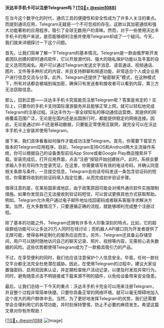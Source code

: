 **沃达丰手机卡可以注册Telegram吗？[[TG💪+ @esim1088](https://t.me/s/esim1088)]**

在当今这个数字化的时代，通讯工具的便捷性和安全性成为了许多人关注的重点。而提到通讯应用，Telegram无疑是一个不可忽视的存在。这款以其加密通信和强大功能著称的应用程序，吸引了全球无数用户的青睐。然而，对于一些使用沃达丰手机卡的用户来说，是否能够顺利注册并使用Telegram却成了一个疑问。今天，我们就来详细探讨一下这个问题。

首先，让我们简单了解一下Telegram的基本情况。Telegram是一款由俄罗斯开发者团队创建的即时通讯软件，它以开放源代码、强大的隐私保护功能以及丰富的自定义选项而闻名。用户可以通过Telegram发送文字消息、语音通话、视频通话、图片、文件等多种形式的内容，并且支持群聊和频道功能，非常适合个人或企业用户进行信息交流与分享。此外，Telegram还提供了“秘密聊天”模式，在这种模式下，所有对话都会被端到端加密，确保只有发送者和接收者可以看到内容，第三方无法窃取信息。

那么，回到正题——沃达丰手机卡究竟能否注册Telegram呢？答案是肯定的！实际上，只要你的手机卡支持国际漫游服务并且能够正常上网，就可以轻松地完成Telegram的注册过程。沃达丰作为一家全球知名的移动通信运营商，其提供的网络覆盖范围广泛，无论是在国内还是出国旅行时，都能提供稳定的网络连接。因此，无论是通过Wi-Fi还是移动数据，只要能正常使用互联网，就完全可以在沃达丰手机卡上安装并使用Telegram。

接下来，我们具体看看如何操作才能成功注册Telegram。首先，你需要下载官方版本的Telegram应用程序。目前，Telegram支持iOS和Android两大主流操作系统，你可以根据自己的设备类型前往App Store或者Google Play商店搜索并下载。安装完成后，打开应用界面，点击“注册”按钮开始创建账户。此时，系统会要求输入手机号码作为登录凭证。在这里，你需要填写有效的电话号码，并确认同意相关条款与条件。一旦提交信息，Telegram会向该号码发送一条包含验证码的短信，你需要将收到的验证码填入指定位置，从而完成初步验证步骤。

值得注意的是，在某些国家或地区，由于政策原因可能会对境外通讯软件实施限制措施。如果你发现自己无法接收到验证码短信，可以尝试更换其他方式获取帮助。例如，Telegram允许用户通过电子邮件地址找回密码或者联系客服寻求解决方案。当然，在大多数情况下，只要遵循正确的流程，就能够顺利完成整个注册过程。

除了基本的功能之外，Telegram还拥有许多令人印象深刻的特点。比如，它的超级群组功能可以让多达20万人同时在线讨论；而机器人API接口则为开发者提供了无限可能，使得各种定制化的服务应运而生。另外，Telegram还具备云存储空间，用户可以随时随地访问自己的聊天记录、照片、视频等内容，无需担心丢失数据的风险。这些优势都使得Telegram成为了一款极具吸引力的产品。

不过，在享受便利的同时，我们也应该注意保护个人信息安全。毕竟，任何一款社交平台都无法完全杜绝潜在威胁。因此，在使用Telegram的过程中，建议大家设置强密码、启用双因素认证，并定期检查账户活动记录，以便及时发现异常行为。同时，避免随意点击不明链接或下载来源不明的插件，以免给设备带来安全隐患。

最后，让我们总结一下今天的重点：沃达丰手机卡完全可以用来注册Telegram，并且整个过程非常简单快捷。只要你具备正常的网络环境，就可以毫无障碍地加入这个庞大的用户群体中去。当然，为了更好地发挥Telegram的优势，我们还需要学会合理利用它的各项功能，并时刻保持警惕，防止不必要的麻烦发生。希望这篇文章对你有所帮助！

[[TG💪+ @esim1088](https://t.me/s/esim1088) ![Image](https://i.postimg.cc/4NQfJmqS/Snipaste-2025-05-13-00-14-12.png)]